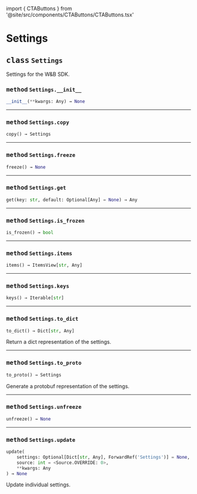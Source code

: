 import { CTAButtons } from '@site/src/components/CTAButtons/CTAButtons.tsx'

# Settings

<CTAButtons githubLink='https://github.com/wandb/wandb/blob/main/wandb/sdk/wandb_settings.py'/>




## <kbd>class</kbd> `Settings`
Settings for the W&B SDK. 

### <kbd>method</kbd> `Settings.__init__`

```python
__init__(**kwargs: Any) → None
```








---

### <kbd>method</kbd> `Settings.copy`

```python
copy() → Settings
```





---

### <kbd>method</kbd> `Settings.freeze`

```python
freeze() → None
```





---

### <kbd>method</kbd> `Settings.get`

```python
get(key: str, default: Optional[Any] = None) → Any
```





---

### <kbd>method</kbd> `Settings.is_frozen`

```python
is_frozen() → bool
```





---

### <kbd>method</kbd> `Settings.items`

```python
items() → ItemsView[str, Any]
```





---

### <kbd>method</kbd> `Settings.keys`

```python
keys() → Iterable[str]
```





---

### <kbd>method</kbd> `Settings.to_dict`

```python
to_dict() → Dict[str, Any]
```

Return a dict representation of the settings. 

---

### <kbd>method</kbd> `Settings.to_proto`

```python
to_proto() → Settings
```

Generate a protobuf representation of the settings. 

---

### <kbd>method</kbd> `Settings.unfreeze`

```python
unfreeze() → None
```





---

### <kbd>method</kbd> `Settings.update`

```python
update(
    settings: Optional[Dict[str, Any], ForwardRef('Settings')] = None,
    source: int = <Source.OVERRIDE: 0>,
    **kwargs: Any
) → None
```

Update individual settings.